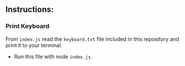 ## Instructions:

### Print Keyboard

From `index.js` read the `keyboard.txt` file included in this repository and print it to your terminal.

-   Run this file with node `index.js`.


